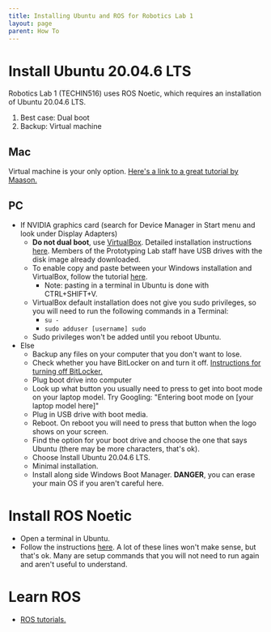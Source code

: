 ```yaml
---
title: Installing Ubuntu and ROS for Robotics Lab 1
layout: page
parent: How To
---
```


# Install Ubuntu 20.04.6 LTS
Robotics Lab 1 (TECHIN516) uses ROS Noetic, which requires an installation of Ubuntu 20.04.6 LTS.
1. Best case: Dual boot
1. Backup: Virtual machine

## Mac
Virtual machine is your only option. [Here's a link to a great tutorial by Maason.](https://uwnetid.sharepoint.com/:w:/r/sites/gix/Shared%20Documents/Shared%20Externally/Shared%20with%20Student%20IT%20Employees/Course%20Resources/TECHIN%20514%20-%20Hardware%20%26%20Software%20Lab%20-%20Robotics/Installing%20a%20Linux%20VM%20on%20Mac%20M1%20Guide.docx?d=w6db6355a2f2840c39c424867cd2c891a&csf=1&web=1&e=bVffSS)

## PC
- If NVIDIA graphics card (search for Device Manager in Start menu and look under Display Adapters)
    - **Do not dual boot**, use [VirtualBox](https://www.virtualbox.org/wiki/Downloads). Detailed installation instructions [here](https://linuxhint.com/install_ubuntu_virtualbox_2004/). Members of the Prototyping Lab staff have USB drives with the disk image already downloaded.
    - To enable copy and paste between your Windows installation and VirtualBox, follow the tutorial [here](https://medium.com/@amanshuklalinux/how-to-enable-copy-paste-from-host-to-vm-in-virtualbox-2bf76dc0c0b0).
        - Note: pasting in a terminal in Ubuntu is done with CTRL+SHIFT+V.
    - VirtualBox default installation does not give you sudo privileges, so you will need to run the following commands in a Terminal:
        - `su -`
        - `sudo adduser [username] sudo`
    - Sudo privileges won't be added until you reboot Ubuntu.
- Else 
    - Backup any files on your computer that you don't want to lose.
    - Check whether you have BitLocker on and turn it off. [Instructions for turning off BitLocker.](https://www.wikihow.com/Turn-Off-BitLocker)
    - Plug boot drive into computer
    - Look up what button you usually need to press to get into boot mode on your laptop model. Try Googling: "Entering boot mode on [your laptop model here]"
    - Plug in USB drive with boot media.
    - Reboot. On reboot you will need to press that button when the logo shows on your screen.
    - Find the option for your boot drive and choose the one that says Ubuntu (there may be more characters, that's ok).
    - Choose Install Ubuntu 20.04.6 LTS.
    - Minimal installation.
    - Install along side Windows Boot Manager. **DANGER**, you can erase your main OS if you aren't careful here.

# Install ROS Noetic
- Open a terminal in Ubuntu.
- Follow the instructions [here](https://wiki.ros.org/noetic/Installation/Ubuntu). A lot of these lines won't make sense, but that's ok. Many are setup commands that you will not need to run again and aren't useful to understand.

# Learn ROS
- [ROS tutorials.](https://wiki.ros.org/ROS/Tutorials)
